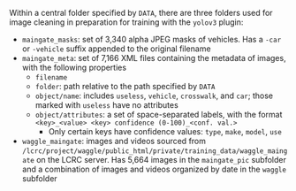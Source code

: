 Within a central folder specified by `DATA`, there are three folders used for image cleaning in preparation for training with the `yolov3` plugin:

* `maingate_masks`: set of 3,340 alpha JPEG masks of vehicles. Has a `-car` or `-vehicle` suffix appended to the original filename
* `maingate_meta`: set of 7,166 XML files containing the metadata of images, with the following properties
  * `filename`
  * `folder`: path relative to the path specified by `DATA`
  * `object/name`: includes `useless`, `vehicle`, `crosswalk`, and `car`; those marked with `useless` have no attributes
  * `object/attributes`: a set of space-separated labels, with the format `<key>_<value> <key> confidence (0-100)_<conf. val.>` 
  	* Only certain keys have confidence values: `type`, `make`, `model`, `use`
* `waggle_maingate`: images and videos sourced from `/lcrc/project/waggle/public_html/private/training_data/waggle_maingate` on the LCRC server. Has 5,664 images in the `maingate_pic` subfolder and a combination of images and videos organized by date in the `waggle` subfolder